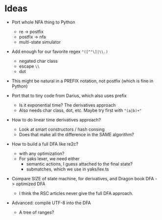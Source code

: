 Ideas
=====

- Port whole NFA thing to Python
  - re -> postfix
  - postfix -> nfa
  - multi-state simulator

- Add enough for our favorite regex `"([^"\]|\\.)`
  - negated char class
  - escape `\\`
  - dot

- This might be natural in a PREFIX notation, not postfix (which is fine in
  Python)

- Port that to tiny code from Darius, which also uses prefix
  - Is it exponential time?  The derivatives approach
  - Also needs char class, dot, etc.  Maybe try first with `"(a|b)+"`

- How to do linear time derivatives approach?
  - Look at smart constructors / hash consing
  - Does that make all the difference in the SAME algorithm?

- How to build a full DFA like re2c?
  - with any optimization?
  - For yaks lexer, we need either
    - semantic actions, I guess attached to the final state?
    - submatches, which we use in yaks/lex.ts

- Compare SIZE of state machine, for derivatives, and Dragon book DFA ->
  optimized DFA
  - I think the RSC articles never give the full DFA approach.

- Advanced: compile UTF-8 into the DFA
  - A tree of ranges?





